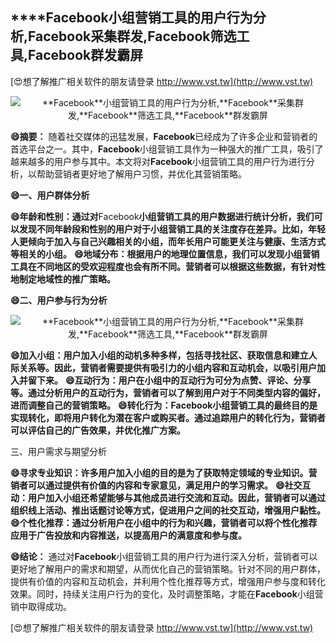 ## ****Facebook**小组营销工具的用户行为分析,**Facebook**采集群发,**Facebook**筛选工具,**Facebook**群发霸屏**

[😍想了解推广相关软件的朋友请登录 http://www.vst.tw](http://www.vst.tw)

 <center><img src="https://vst.tw/MP4/tuiguang/png/6.png" alt="**Facebook**小组营销工具的用户行为分析,**Facebook**采集群发,**Facebook**筛选工具,**Facebook**群发霸屏"></center>

**😄摘要：**
随着社交媒体的迅猛发展，**Facebook**已经成为了许多企业和营销者的首选平台之一。其中，**Facebook**小组营销工具作为一种强大的推广工具，吸引了越来越多的用户参与其中。本文将对**Facebook**小组营销工具的用户行为进行分析，以帮助营销者更好地了解用户习惯，并优化其营销策略。

**😄一、用户群体分析**

**😄年龄和性别：通过对**Facebook**小组营销工具的用户数据进行统计分析，我们可以发现不同年龄段和性别的用户对于小组营销工具的关注度存在差异。比如，年轻人更倾向于加入与自己兴趣相关的小组，而年长用户可能更关注与健康、生活方式等相关的小组。**
**😄地域分布：根据用户的地理位置信息，我们可以发现小组营销工具在不同地区的受欢迎程度也会有所不同。营销者可以根据这些数据，有针对性地制定地域性的推广策略。**

**😄二、用户参与行为分析**

 <center><img src="https://vst.tw/MP4/tuiguang/png/1.png" alt="**Facebook**小组营销工具的用户行为分析,**Facebook**采集群发,**Facebook**筛选工具,**Facebook**群发霸屏"></center>

**😄加入小组：用户加入小组的动机多种多样，包括寻找社区、获取信息和建立人际关系等。因此，营销者需要提供有吸引力的小组内容和互动机会，以吸引用户加入并留下来。**
**😄互动行为：用户在小组中的互动行为可分为点赞、评论、分享等。通过分析用户的互动行为，营销者可以了解到用户对于不同类型内容的偏好，进而调整自己的营销策略。**
**😄转化行为：**Facebook**小组营销工具的最终目的是实现转化，即将用户转化为潜在客户或购买者。通过追踪用户的转化行为，营销者可以评估自己的广告效果，并优化推广方案。**

三、用户需求与期望分析

**😄寻求专业知识：许多用户加入小组的目的是为了获取特定领域的专业知识。营销者可以通过提供有价值的内容和专家意见，满足用户的学习需求。**
**😄社交互动：用户加入小组还希望能够与其他成员进行交流和互动。因此，营销者可以通过组织线上活动、推出话题讨论等方式，促进用户之间的社交互动，增强用户黏性。**
**😄个性化推荐：通过分析用户在小组中的行为和兴趣，营销者可以将个性化推荐应用于广告投放和内容推送，以提高用户的满意度和参与度。**

**😄结论：**
通过对**Facebook**小组营销工具的用户行为进行深入分析，营销者可以更好地了解用户的需求和期望，从而优化自己的营销策略。针对不同的用户群体，提供有价值的内容和互动机会，并利用个性化推荐等方式，增强用户参与度和转化效果。同时，持续关注用户行为的变化，及时调整策略，才能在**Facebook**小组营销中取得成功。

[😍想了解推广相关软件的朋友请登录 http://www.vst.tw](http://www.vst.tw)



